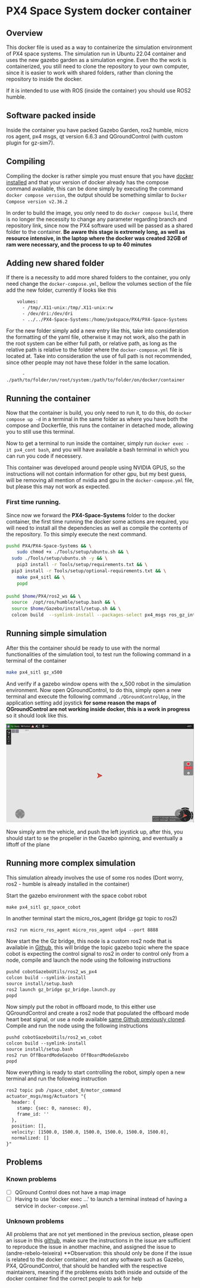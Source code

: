 # PX4 Space System docker container

## Overview
This docker file is used as a way to containerize the simulation environment of PX4 space systems. The simulation run in Ubuntu 22.04 container and uses the new gazebo garden as a simulation engine.
Even tho the work is containerized, you still need to clone the repository to your own computer, since it is easier to work with shared folders, rather than cloning the repository to inside the docker.

If it is intended to use with ROS (inside the container) you should use ROS2 humble.

## Software packed inside

Inside the container you have packed Gazebo Garden, ros2 humble, micro ros agent, px4 msgs, qt version 6.6.3 and QGroundControl (with custom plugin for gz-sim7).

## Compiling

Compiling the docker is rather simple you must ensure that you have [docker installed](https://docs.docker.com/engine/install/) and that your version of docker already has the compose command available, this can be done simply by executing the command ``docker compose version``, the output should be something similar to ``Docker Compose version v2.36.2``

In order to build the image, you only need to do ``docker compose build``, there is no longer the necessity to change any parameter regarding branch and repository link, since now the PX4 software used will be passed as a shared folder to the container. **Be aware this stage is extremely long, as well as resource intensive, in the laptop where the docker was created 32GB of ram were necessary, and the process to up to 40 minutes**

## Adding new shared folder

If there is a necessity to add more shared folders to the container, you only need change the ``docker-compose.yml``, bellow the volumes section of the file add the new folder, currently if looks like this 
```
    volumes:
      - /tmp/.X11-unix:/tmp/.X11-unix:rw
      - /dev/dri:/dev/dri
      - ../../PX4-Space-Systems:/home/px4space/PX4/PX4-Space-Systems
```

For the new folder simply add a new entry like this, take into consideration the formatting of the yaml file, otherwise it may not work, also the path in the root system can be either full path, or relative path, as long as the relative path is relative to the folder where the ``docker-compose.yml`` file is located at. Take into consideration the use of full path is not recommended, since other people may not have these folder in the same location.
```
      - ./path/to/folder/on/root/system:/path/to/folder/on/docker/container
```

## Running the container

Now that the container is build, you only need to run it, to do this, do ``docker compose up -d`` in a terminal in the same folder as where you have both the compose and Dockerfile, this runs the container in detached mode, allowing you to still use this terminal.

Now to get a terminal to run inside the container, simply run ``docker exec -it px4_cont bash``, and you will have available a bash terminal in which you can run you code if necessery.

This container was developed around people using NVIDIA GPUS, so the instructions will not contain information for other gpu, but my best guess, will be removing all mention of nvidia and gpu in the ``docker-compose.yml`` file, but please this may not work as expected.

### First time running.

Since now we forward the **PX4-Space-Systems** folder to the docker container, the first time running the docker some actions are required,  you will need to install all the dependencies as well as compile the contents of the repository. To this simply execute the next command.  
```bash
pushd PX4/PX4-Space-Systems && \
	sudo chmod +x ./Tools/setup/ubuntu.sh && \
  sudo ./Tools/setup/ubuntu.sh -y && \
	pip3 install -r Tools/setup/requirements.txt && \
  pip3 install -r Tools/setup/optional-requirements.txt && \
	make px4_sitl && \
	popd

pushd $home/PX4/ros2_ws && \ 
  source  /opt/ros/humble/setup.bash && \
  source $home/Gazebo/install/setup.sh && \
  colcon build  --symlink-install --packages-select px4_msgs ros_gz_interfaces ros_gz_bridge
```

## Running simple simulation

After this the container should be ready to use with the normal functionalities of the simulation tool, to test run the following command in a terminal of the container
```bash
make px4_sitl gz_x500
```
And verify if a gazebo window opens with the x_500 robot in the simulation environment. Now open QGroundControl, to do this, simply open a new terminal and execute the following command ``./QGroundControlApp``, in the application setting add joystick **for some reason the maps of QGroundControl are not working inside docker, this is a work in progress** so it should look like this.

![QGroundControl](QGroundControl.png)

Now simply arm the vehicle, and push the left joystick up, after this, you should start to se the propeller in the Gazebo spinning, and eventually a liftoff of the plane 


## Running more complex simulation
This simulation already involves the use of some ros nodes (Dont worry, ros2 - humble is already installed in the container)

Start the gazebo environment with the space cobot robot 
```
make px4_sitl gz_space_cobot 
```
In another terminal start the micro_ros_agent (bridge gz topic to ros2)

```
ros2 run micro_ros_agent micro_ros_agent udp4 --port 8888
```

Now start the the Gz bridge, this node is a custom ros2 node that is available in [Github](https://github.com/Planning-and-Control-in-Space-Cobot/ros2), this will bridge the topic gazebo topic where the space cobot is expecting the control signal to ros2 in order to control only from a node, compile and launch the node using the following instructions 

```
pushd cobotGazeboUtils/ros2_ws_px4 
colcon build --symlink-install  
source install/setup.bash 
ros2 launch gz_bridge gz_bridge.launch.py
popd
```

Now simply put the robot in offboard mode, to this either use QGroundControl and create a ros2 node that populated the offboard mode heart beat signal, or use a node available [same Github previously cloned](https://github.com/Planning-and-Control-in-Space-Cobot/ros2). Compile and run the node using the following instructions

```
pushd cobotGazeboUtils/ros2_ws_cobot
colcon build --symlink-install
source install/setup.bash
ros2 run OffBoardModeGazebo OffBoardModeGazebo
popd
```

Now everything is ready to start controlling the robot, simply open a new terminal and run the following instruction

```
ros2 topic pub /space_cobot_0/motor_command actuator_msgs/msg/Actuators "{
  header: {
    stamp: {sec: 0, nanosec: 0},
    frame_id: ''
  },
  position: [],
  velocity: [1500.0, 1500.0, 1500.0, 1500.0, 1500.0, 1500.0],
  normalized: []
}"
```

## Problems
### Known problems
- [ ] QGround Control does not have a map image
- [ ] Having to use 'docker exec ...' to launch a terminal instead of having a service in ``docker-compose.yml``

### Unknown problems
All problems that are not yet mentioned in the previous section, please open an issue in this [github](https://github.com/SpaceBotsISR/PX4-Space-Systems), make sure the instructions in the issue are sufficient to reproduce the issue in another machine, and assigned the issue to (andre-rebelo-teixeira) **Observation: this should only be done if the issue is related to the docker container, and not any software such as Gazebo, PX4, QGroundControl, that should be handled with the respective maintainers, meaning if the problems exists both inside and outside of the docker container find the correct people to ask for help